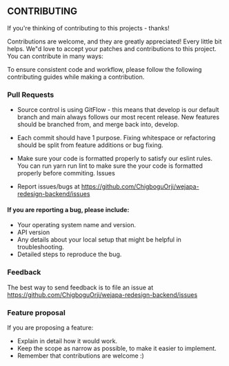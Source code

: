 ## CONTRIBUTING
If you're thinking of contributing to this projects - thanks!

Contributions are welcome, and they are greatly appreciated! Every little bit helps. We"d love to accept your patches and contributions to this project. You can contribute in many ways:

To ensure consistent code and workflow, please follow the following contributing guides while making a contribution.

### Pull Requests
- Source control is using GitFlow - this means that develop is our default branch and main always follows our most recent release. New features should be branched from, and merge back into, develop.

- Each commit should have 1 purpose. Fixing whitespace or refactoring should be split from feature additions or bug fixing.

- Make sure your code is formatted properly to satisfy our eslint rules. You can run yarn run lint to make sure the your code is formatted properly before commiting.
Issues

- Report issues/bugs at https://github.com/ChigboguOrji/wejapa-redesign-backend/issues

#### If you are reporting a bug, please include:

- Your operating system name and version.
- API version
- Any details about your local setup that might be helpful in troubleshooting.
- Detailed steps to reproduce the bug.

### Feedback
The best way to send feedback is to file an issue at https://github.com/ChigboguOrji/wejapa-redesign-backend/issues

### Feature proposal
If you are proposing a feature:

- Explain in detail how it would work.
- Keep the scope as narrow as possible, to make it easier to implement.
- Remember that contributions are welcome :)